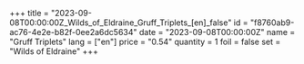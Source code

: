 +++
title = "2023-09-08T00:00:00Z_Wilds_of_Eldraine_Gruff_Triplets_[en]_false"
id = "f8760ab9-ac76-4e2e-b82f-0ee2a6dc5634"
date = "2023-09-08T00:00:00Z"
name = "Gruff Triplets"
lang = ["en"]
price = "0.54"
quantity = 1
foil = false
set = "Wilds of Eldraine"
+++
